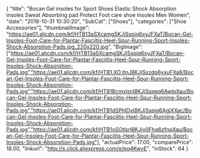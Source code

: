 {
	"title": "Bocan Gel insoles for Sport Shoes Elastic Shock Absorption insoles Sweat Absorbing pad Protect Foot care shoe Insoles Men  Women",
	"date": "2018-10-31 10:30:20",
	"SubCat": ["Shoes"],
	"categories": ["Shoe Accessories"],
	"thumbnailImage": "https://ae01.alicdn.com/kf/HTB13aSXcamgSKJjSspiq6xyJFXaT/Bocan-Gel-Insoles-Foot-Care-for-Plantar-Fasciitis-Heel-Spur-Running-Sport-Insoles-Shock-Absorption-Pads.jpg_220x220.jpg",
	"BigImage": ["https://ae01.alicdn.com/kf/HTB13aSXcamgSKJjSspiq6xyJFXaT/Bocan-Gel-Insoles-Foot-Care-for-Plantar-Fasciitis-Heel-Spur-Running-Sport-Insoles-Shock-Absorption-Pads.jpg","https://ae01.alicdn.com/kf/HTB1.XO.ltnJ8KJjSszdq6yxuFXa8/Bocan-Gel-Insoles-Foot-Care-for-Plantar-Fasciitis-Heel-Spur-Running-Sport-Insoles-Shock-Absorption-Pads.jpg","https://ae01.alicdn.com/kf/HTB1BcmxlsnI8KJjSspeq6AwIpXau/Bocan-Gel-Insoles-Foot-Care-for-Plantar-Fasciitis-Heel-Spur-Running-Sport-Insoles-Shock-Absorption-Pads.jpg","https://ae01.alicdn.com/kf/HTB1dSPhlDvI8KJjSspjq6AgjXXac/Bocan-Gel-Insoles-Foot-Care-for-Plantar-Fasciitis-Heel-Spur-Running-Sport-Insoles-Shock-Absorption-Pads.jpg","https://ae01.alicdn.com/kf/HTB1oSGtlsrI8KJjy0Fhq6zfnpXau/Bocan-Gel-Insoles-Foot-Care-for-Plantar-Fasciitis-Heel-Spur-Running-Sport-Insoles-Shock-Absorption-Pads.jpg"],
	"actualPrice": 17.00,
	"comparePrice": 18.00,
	"linkurl": "http://s.click.aliexpress.com/e/pq4KwvE",
	"inStock": 64
}
